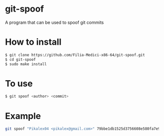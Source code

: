 # git-spoof

A program that can be used to spoof git commits

# How to install

```sh
$ git clone https://github.com/Filia-Medici-x86-64/git-spoof.git
$ cd git-spoof
$ sudo make install
```

# To use

```sh
$ git spoof <author> <commit>
```
# Example

```sh
git spoof "Pikalex04 <pikalex@gmail.com>" 79bbe1db1525d3756608e580fa7e9fc87b1c99d4^C
```

